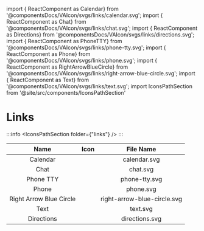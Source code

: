 import { ReactComponent as Calendar} from '@componentsDocs/VAIcon/svgs/links/calendar.svg';
import { ReactComponent as Chat} from '@componentsDocs/VAIcon/svgs/links/chat.svg';
import { ReactComponent as Directions} from '@componentsDocs/VAIcon/svgs/links/directions.svg';
import { ReactComponent as PhoneTTY} from '@componentsDocs/VAIcon/svgs/links/phone-tty.svg';
import { ReactComponent as Phone} from '@componentsDocs/VAIcon/svgs/links/phone.svg';
import { ReactComponent as RightArrowBlueCircle} from '@componentsDocs/VAIcon/svgs/links/right-arrow-blue-circle.svg';
import { ReactComponent as Text} from '@componentsDocs/VAIcon/svgs/links/text.svg';
import IconsPathSection from '@site/src/components/IconsPathSection'

# Links

:::info
<IconsPathSection folder={"links"} />
:::


Name | Icon | File Name 
:---: | :---: | :---: 
Calendar | <Calendar  className="linkIcons"/> | calendar.svg
Chat | <Chat  className="linkIcons"/> | chat.svg 
Phone TTY | <PhoneTTY  className="linkIcons"/> |phone-tty.svg 
Phone | <Phone  className="linkIcons"/> | phone.svg 
Right Arrow Blue Circle | <RightArrowBlueCircle  className="linkIcons"/> | right-arrow-blue-circle.svg 
Text | <Text  className="linkIcons"/> | text.svg 
Directions | <Directions  className="linkIcons iconDirection"/> | directions.svg 
